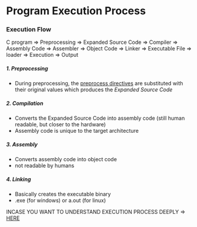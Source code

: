 # Program Execution Process

### Execution Flow

C program =>  Preprocessing => Expanded Source Code => Compiler => Assembly Code => Assembler => Object Code => Linker => Executable File => loader => Execution => Output

##### 1. Preprocessing

- During preprocessing, the [preprocess directives](https://github.com/realKarthikNair/Learning-C-Lang/blob/main/Learning_C/10.%20Preprocessor/Preprocessor%20DIrectives/notes/preprocessor_directives.md) are substituted with their original values which produces the *Expanded Source Code*

##### 2. Compilation

- Converts the Expanded Source Code into assembly code (still human readable, but closer to the hardware)
- Assembly code is unique to the target architecture

##### 3. Assembly

- Converts assembly code into object code 
- not readable by humans

##### 4. Linking

- Basically creates the executable binary
- .exe (for windows) or a.out (for linux)

INCASE YOU WANT TO UNDERSTAND EXECUTION PROCESS DEEPLY => [HERE](https://hackthedeveloper.com/c-program-compilation-process/)

